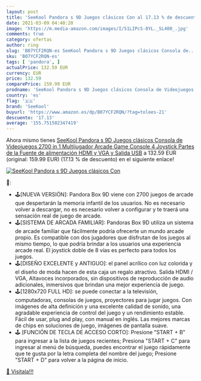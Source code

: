 ```yaml
---
layout: post
title: 'SeeKool Pandora s 9D Juegos clásicos Con al 17.13 % de descuento'
date: 2021-03-09 04:40:20
image: 'https://m.media-amazon.com/images/I/51LIPcS-8YL._SL400_.jpg'
comments: true
category: ofertas
author: ring
slug: 'B07YCF2RQN-es SeeKool Pandora s 9D Juegos clásicos Consola de...'
sku: 'B07YCF2RQN-es'
tags: [ 'pandora', ]
actualPrice: 132.59 EUR
currency: EUR
price: 132.59
comparePrice: 159.99 EUR
prodname: 'SeeKool Pandora s 9D Juegos clásicos Consola de Videojuegos  2700 in 1 Multijugador Arcade Game Console  4 Joystick Partes de la Fuente de alimentación HDMI y VGA y Salida USB'
country: 'es'
flag: '🇪🇸'
brand: 'SeeKool'
buyurl: 'https://www.amazon.es/dp/B07YCF2RQN/?tag=tolees-21'
descuento: '17.13'
average: '155.751502347419'
---
```


Ahora mismo tienes [SeeKool Pandora s 9D Juegos clásicos Consola de Videojuegos  2700 in 1 Multijugador Arcade Game Console  4 Joystick Partes de la Fuente de alimentación HDMI y VGA y Salida USB](https://www.amazon.es/dp/B07YCF2RQN/?tag=tolees-21) a 132.59 EUR (original: 159.99 EUR) (17.13 %  de descuento) en el siguiente enlace!

[![SeeKool Pandora s 9D Juegos clásicos Con](https://m.media-amazon.com/images/I/51LIPcS-8YL._SL400_.jpg)](https://www.amazon.es/dp/B07YCF2RQN/?tag=tolees-21)

🔎:

- 🕹️[NUEVA VERSIÓN]: Pandora Box 9D viene con 2700 juegos de arcade que despertarán la memoria infantil de los usuarios. No es necesario volver a descargar, no es necesario volver a configurar y te traerá una sensación real de juego de arcade.
- 🕹️[SISTEMA DE ARCADA FAMILIAR]: Pandoras Box 9D utiliza un sistema de arcade familiar que fácilmente podría ofrecerte un mundo arcade propio. Es compatible con dos jugadores que disfrutan de los juegos al mismo tiempo, lo que podría brindar a los usuarios una experiencia arcade real. El joystick doble de 8 vías es perfecto para todos los juegos.
- 🕹️[DISEÑO EXCELENTE y ANTIGUO]: el panel acrílico con luz colorida y el diseño de moda hacen de esta caja un regalo atractivo. Salida HDMI / VGA, Altavoces incorporados, sin dispositivos de reproducción de audio adicionales, inmersivos que brindan una mejor experiencia de juego.
- 🕹️[1280x720 FULL HD]: se puede conectar a la televisión, computadoras, consolas de juegos, proyectores para jugar juegos. Con imágenes de alta definición y una excelente calidad de sonido, una agradable experiencia de control del juego y un rendimiento estable. Fácil de usar, plug and play, con manual en inglés. Las mejores marcas de chips en soluciones de juego, imágenes de pantalla suave.
- 🕹️ [FUNCIÓN DE TECLA DE ACCESO CORTO]: Presione "START + B" para ingresar a la lista de juegos recientes; Presiona "START + C" para ingresar al menú de búsqueda, puedes encontrar el juego rápidamente que te gusta por la letra completa del nombre del juego; Presione "START + D" para volver a la página de inicio.

[🛒 Visítala!!!](https://www.amazon.es/dp/B07YCF2RQN/?tag=tolees-21)
